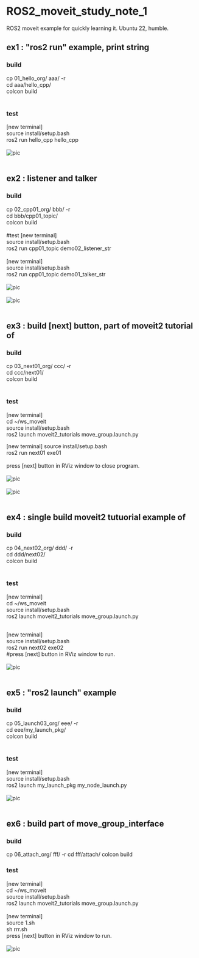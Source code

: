 # ROS2_moveit_study_note_1
ROS2 moveit example for quickly learning it. Ubuntu 22, humble.  

## ex1 : "ros2 run" example, print string
### build
cp 01_hello_org/ aaa/ -r  
cd aaa/hello_cpp/  
colcon build  
<br>
### test
[new terminal]  
source install/setup.bash  
ros2 run hello_cpp hello_cpp  
<br>
![pic](pic/ex1.png)<br>
<br>

## ex2 : listener and talker
### build
cp 02_cpp01_org/ bbb/ -r  
cd bbb/cpp01_topic/  
colcon build  
<br>
#test
[new terminal]  
source install/setup.bash  
ros2 run  cpp01_topic demo02_listener_str  
<br>
[new terminal]  
source install/setup.bash  
ros2 run cpp01_topic demo01_talker_str  
<br>
![pic](pic/ex2_a.png)<br>
<br>
![pic](pic/ex2_b.png)<br>
<br>


## ex3 : build [next] button, part of moveit2 tutorial of 
### build
cp 03_next01_org/ ccc/ -r  
cd ccc/next01/  
colcon build   
<br>
### test
[new terminal]   
cd ~/ws_moveit  
source install/setup.bash   
ros2 launch moveit2_tutorials move_group.launch.py   

[new terminal]
source install/setup.bash  
ros2 run next01 exe01  
<br>
press [next] button in RViz window to close program.  
<br>
![pic](pic/ex3a.png)<br>
<br>
![pic](pic/ex3b.png)<br>
<br>


## ex4 : single build moveit2 tutuorial example of 
### build
cp 04_next02_org/ ddd/ -r  
cd ddd/next02/  
colcon build  
<br>
### test
[new terminal]  
cd ~/ws_moveit  
source install/setup.bash  
ros2 launch moveit2_tutorials move_group.launch.py  
<br>

[new terminal]  
source install/setup.bash  
ros2 run next02 exe02  
#press [next] button in RViz window to run.  
<br>
![pic](pic/ex4.png)<br>
<br>

## ex5 : "ros2 launch" example
### build
cp 05_launch03_org/ eee/ -r  
cd eee/my_launch_pkg/  
colcon build  
<br>
### test
[new terminal]  
source install/setup.bash  
ros2 launch my_launch_pkg my_node_launch.py  
<br>
![pic](pic/ex5.png)<br>
<br>
## ex6 : build part of move_group_interface
### build
cp 06_attach_org/ fff/ -r 
cd fff/attach/ 
colcon build 
<br>
### test
[new terminal]  
cd ~/ws_moveit  
source install/setup.bash  
ros2 launch moveit2_tutorials move_group.launch.py  
<br>
[new terminal]  
source 1.sh  
sh rrr.sh  
press [next] button in RViz window to run.  
<br>
![pic](pic/ex6.png)<br>
<br>
